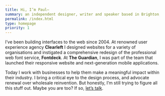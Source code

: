 ```yaml
---
title: Hi, I’m Paul–
summary: an independent designer, writer and speaker based in Brighton, England. I help responsible organisations make purposeful digital products.
permalink: /index.html
type: homepage
priority: 1
---
```

I’ve been building interfaces to the web since 2004. At renowned user experience agency **Clearleft** I designed websites for a variety of organisations and instigated a comprehensive redesign of the professional web font service, **Fontdeck**. At **The Guardian**, I was part of the team that launched their responsive website and next-generation mobile applications.

Today I work with businesses to help them make a meaningful impact within their industry. I bring a critical eye to the design process, and advocate renewal over wholesale reinvention. But honestly, I’m still trying to figure all this stuff out. Maybe you are too? If so, [let’s talk](/contact/).
